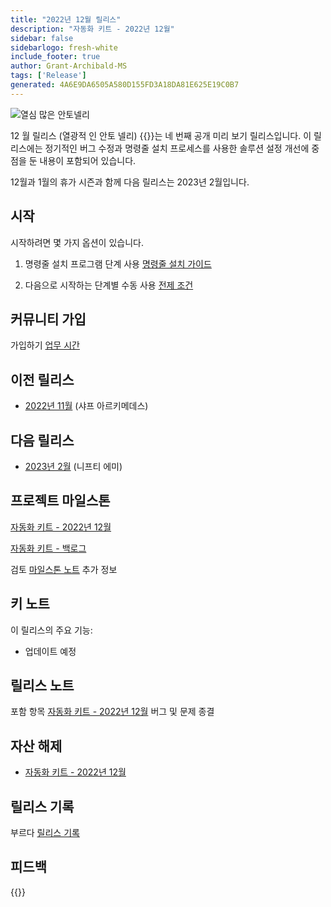 ```yaml
---
title: "2022년 12월 릴리스"
description: "자동화 키트 - 2022년 12월"
sidebar: false
sidebarlogo: fresh-white
include_footer: true
author: Grant-Archibald-MS
tags: ['Release']
generated: 4A6E9DA6505A580D155FD3A18DA81E625E19C0B7
---
```


<div class="optional">

![열심 많은 안토넬리](/images/zealous-antonelli.png)

12 월 릴리스 (열광적 인 안토 넬리) {{<product-name>}}는 네 번째 공개 미리 보기 릴리스입니다. 이 릴리스에는 정기적인 버그 수정과 명령줄 설치 프로세스를 사용한 솔루션 설정 개선에 중점을 둔 내용이 포함되어 있습니다.

12월과 1월의 휴가 시즌과 함께 다음 릴리스는 2023년 2월입니다.

## 시작

시작하려면 몇 가지 옵션이 있습니다.

1. 명령줄 설치 프로그램 단계 사용 [명령줄 설치 가이드](/ko/get-started/install)

1. 다음으로 시작하는 단계별 수동 사용 [전제 조건](https://learn.microsoft.com/power-automate/guidance/automation-kit/setup/prerequisites)

## 커뮤니티 가입

가입하기 [업무 시간](/ko/office-hours)

## 이전 릴리스

- [2022년 11월](/ko/releases/november-2022) (샤프 아르키메데스)

## 다음 릴리스

- [2023년 2월](/ko/releases/february-2023) (니프티 에미)

## 프로젝트 마일스톤

[자동화 키트 - 2022년 12월](https://github.com/orgs/microsoft/projects/486/views/5)

[자동화 키트 - 백로그](https://github.com/orgs/microsoft/projects/486/views/1)

검토 [마일스톤 노트](/ko/releases/milestones) 추가 정보

## 키 노트

이 릴리스의 주요 기능:

- 업데이트 예정

## 릴리스 노트

포함 항목 [자동화 키트 - 2022년 12월](https://github.com/microsoft/powercat-automation-kit/releases/tag/AutomationKit-December2022) 버그 및 문제 종결

## 자산 해제

- [자동화 키트 - 2022년 12월](https://github.com/microsoft/powercat-automation-kit/releases/tag/AutomationKit-December2022)

## 릴리스 기록

부르다 [릴리스 기록](/ko/releases)

## 피드백

{{<questions name="/content/ko/releases/december-2022.json" completed="피드백을 제공해 주셔서 감사합니다." showNavigationButtons="false" locale="ko">}}

